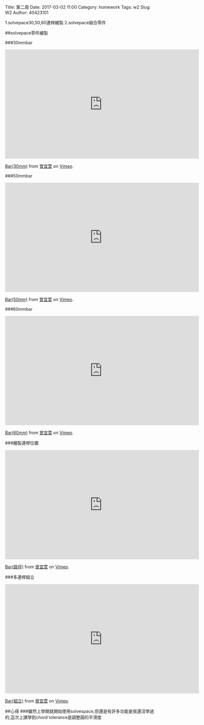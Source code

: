 Title: 第二周
Date: 2017-03-02 11:00
Category: homework
Tags: w2
Slug: W2
Author: 40423101

1.solvepace30,50,60連桿繪製
2.solvepace組合零件

<!-- PELICAN_END_SUMMARY -->
##solvepace零件繪製

###30mmbar

<iframe src="https://player.vimeo.com/video/206412342" width="640" height="360" frameborder="0" webkitallowfullscreen mozallowfullscreen allowfullscreen></iframe>
<p><a href="https://vimeo.com/206412342">Bar(30mm)</a> from <a href="https://vimeo.com/user44207266">曾宜萱</a> on <a href="https://vimeo.com">Vimeo</a>.</p>

###50mmbar

<iframe src="https://player.vimeo.com/video/206419911" width="640" height="360" frameborder="0" webkitallowfullscreen mozallowfullscreen allowfullscreen></iframe>
<p><a href="https://vimeo.com/206419911">Bar(50mm)</a> from <a href="https://vimeo.com/user44207266">曾宜萱</a> on <a href="https://vimeo.com">Vimeo</a>.</p>

###60mmbar

<iframe src="https://player.vimeo.com/video/206420107" width="640" height="360" frameborder="0" webkitallowfullscreen mozallowfullscreen allowfullscreen></iframe>
<p><a href="https://vimeo.com/206420107">Bar(60mm)</a> from <a href="https://vimeo.com/user44207266">曾宜萱</a> on <a href="https://vimeo.com">Vimeo</a>.</p>

###繪製連桿位置

<iframe src="https://player.vimeo.com/video/206420191" width="640" height="360" frameborder="0" webkitallowfullscreen mozallowfullscreen allowfullscreen></iframe>
<p><a href="https://vimeo.com/206420191">Bar(路徑)</a> from <a href="https://vimeo.com/user44207266">曾宜萱</a> on <a href="https://vimeo.com">Vimeo</a>.</p>

###多連桿組立

<iframe src="https://player.vimeo.com/video/206422841" width="640" height="360" frameborder="0" webkitallowfullscreen mozallowfullscreen allowfullscreen></iframe>
<p><a href="https://vimeo.com/206422841">Bar(組立)</a> from <a href="https://vimeo.com/user44207266">曾宜萱</a> on <a href="https://vimeo.com">Vimeo</a>.</p>

##心得
###雖然上學期就開始使用solvespace,但還是有許多功能是我還沒學過的,這次上課學到chord tolerance是調整圓的平滑度